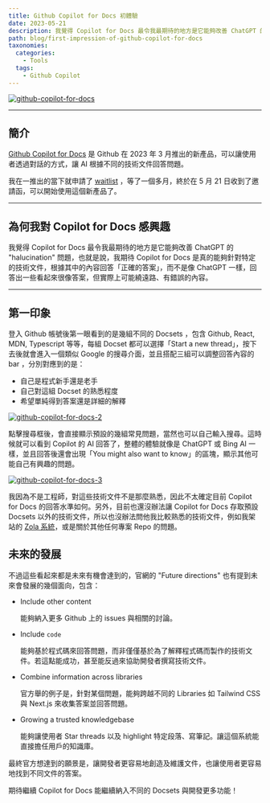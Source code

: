 ```yaml
---
title: Github Copilot for Docs 初體驗
date: 2023-05-21
description: 我覺得 Copilot for Docs 最令我最期待的地方是它能夠改善 ChatGPT 的 "halucination" 問題，也就是說，我期待 Copilot for Docs 是真的能夠針對特定的技術文件，根據其中的內容回答「正確的答案」，而不是像 ChatGPT 一樣，回答出一些看起來很像答案，但實際上可能繞遠路、有錯誤的內容。
path: blog/first-impression-of-github-copilot-for-docs
taxonomies:
  categories: 
    - Tools
  tags: 
    - Github Copilot
---
```



<a href="https://pinchlime-screenshots.s3.ap-northeast-1.amazonaws.com/github-copilot-for-docs_hQZo2U.webp" data-fancybox data-caption="github-copilot-for-docs">
  <img src="https://pinchlime-screenshots.s3.ap-northeast-1.amazonaws.com/github-copilot-for-docs_hQZo2U.webp" loading="lazy" alt="github-copilot-for-docs" align="center" />
</a>
<br>

---

## 簡介
[Github Copilot for Docs](https://githubnext.com/projects/copilot-for-docs) 是 Github 在 2023 年 3 月推出的新產品，可以讓使用者透過對話的方式，讓 AI 根據不同的技術文件回答問題。

我在一推出的當下就申請了 [waitlist](https://githubnext.com/projects/copilot-for-docs) ，等了一個多月，終於在 5 月 21 日收到了邀請函，可以開始使用這個新產品了。

---

## 為何我對 Copilot for Docs 感興趣

我覺得 Copilot for Docs 最令我最期待的地方是它能夠改善 ChatGPT 的 "halucination" 問題，也就是說，我期待 Copilot for Docs 是真的能夠針對特定的技術文件，根據其中的內容回答「正確的答案」，而不是像 ChatGPT 一樣，回答出一些看起來很像答案，但實際上可能繞遠路、有錯誤的內容。

---

## 第一印象
登入 Github 帳號後第一眼看到的是幾組不同的 Docsets ，包含 Github, React, MDN, Typescript 等等，每組 Docset 都可以選擇「Start a new thread」，按下去後就會進入一個類似 Google 的搜尋介面，並且搭配三組可以調整回答內容的 bar ，分別對應到的是：

- 自己是程式新手還是老手
- 自己對這組 Docset 的熟悉程度
- 希望單純得到答案還是詳細的解釋

<a href="https://pinchlime-screenshots.s3.ap-northeast-1.amazonaws.com/github-copilot-for-docs-2_fcy1b8.webp" data-fancybox data-caption="github-copilot-for-docs-2">
  <img src="https://pinchlime-screenshots.s3.ap-northeast-1.amazonaws.com/github-copilot-for-docs-2_fcy1b8.webp" loading="lazy" alt="github-copilot-for-docs-2" align="center" />
</a>
<br>

點擊搜尋框後，會直接顯示預設的幾組常見問題，當然也可以自己輸入搜尋。這時候就可以看到 Copilot 的 AI 回答了，整體的體驗就像是 ChatGPT 或 Bing AI 一樣，並且回答後還會出現「You might also want to know」的區塊，顯示其他可能自己有興趣的問題。

<a href="https://pinchlime-screenshots.s3.ap-northeast-1.amazonaws.com/github-copilot-for-docs-3_dGKqBd.webp" data-fancybox data-caption="github-copilot-for-docs-3">
  <img src="https://pinchlime-screenshots.s3.ap-northeast-1.amazonaws.com/github-copilot-for-docs-3_dGKqBd.webp" loading="lazy" alt="github-copilot-for-docs-3" align="center" />
</a>
<br>

我因為不是工程師，對這些技術文件不是那麼熟悉，因此不太確定目前 Copilot for Docs 的回答水準如何。另外，目前也還沒辦法讓 Copilot for Docs 存取預設 Docsets 以外的技術文件，所以也沒辦法問他我比較熟悉的技術文件，例如我架站的 [Zola 系統](https://www.getzola.org/documentation/getting-started/overview/)，或是關於其他任何專案 Repo 的問題。

## 未來的發展

不過這些看起來都是未來有機會達到的，官網的 "Future directions" 也有提到未來會發展的幾個面向，包含：

- Include other content

    能夠納入更多 Github 上的 issues 與相關的討論。

- Include `code`

    能夠基於程式碼來回答問題，而非僅僅基於為了解釋程式碼而製作的技術文件。若這點能成功，甚至能反過來協助開發者撰寫技術文件。

- Combine information across libraries

    官方舉的例子是，針對某個問題，能夠跨越不同的 Libraries 如 Tailwind CSS 與 Next.js 來收集答案並回答問題。

- Growing a trusted knowledgebase

    能夠讓使用者 Star threads 以及 highlight 特定段落、寫筆記。讓這個系統能直接擔任用戶的知識庫。

最終官方想達到的願景是，讓開發者更容易地創造及維護文件，也讓使用者更容易地找到不同文件的答案。

期待繼續 Copilot for Docs 能繼續納入不同的 Docsets 與開發更多功能！